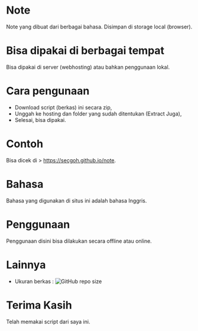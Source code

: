 # Note
Note yang dibuat dari berbagai bahasa. Disimpan di storage local (browser).

# Bisa dipakai di berbagai tempat
Bisa dipakai di server (webhosting) atau bahkan penggunaan lokal.

# Cara pengunaan
- Download script (berkas) ini secara zip,
- Unggah ke hosting dan folder yang sudah ditentukan (Extract Juga),
- Selesai, bisa dipakai.

# Contoh
Bisa dicek di > https://secgoh.github.io/note.

# Bahasa
Bahasa yang digunakan di situs ini adalah bahasa Inggris.

# Penggunaan
Penggunaan disini bisa dilakukan secara offline atau online.

# Lainnya
- Ukuran berkas : <img alt="GitHub repo size" src="https://img.shields.io/github/repo-size/secgoh/note">

# Terima Kasih
Telah memakai script dari saya ini.
